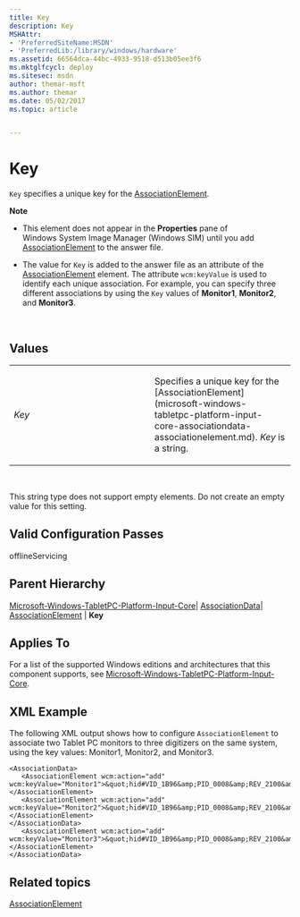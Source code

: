 ```yaml
---
title: Key
description: Key
MSHAttr:
- 'PreferredSiteName:MSDN'
- 'PreferredLib:/library/windows/hardware'
ms.assetid: 66564dca-44bc-4933-9518-d513b05ee3f6
ms.mktglfcycl: deploy
ms.sitesec: msdn
author: themar-msft
ms.author: themar
ms.date: 05/02/2017
ms.topic: article


---
```


# Key


`Key` specifies a unique key for the [AssociationElement](microsoft-windows-tabletpc-platform-input-core-associationdata-associationelement.md).

**Note**  
-   This element does not appear in the **Properties** pane of Windows System Image Manager (Windows SIM) until you add [AssociationElement](microsoft-windows-tabletpc-platform-input-core-associationdata-associationelement.md) to the answer file.

-   The value for `Key` is added to the answer file as an attribute of the [AssociationElement](microsoft-windows-tabletpc-platform-input-core-associationdata-associationelement.md) element. The attribute `wcm:keyValue` is used to identify each unique association. For example, you can specify three different associations by using the `Key` values of **Monitor1**, **Monitor2**, and **Monitor3**.

 

## Values


<table>
<colgroup>
<col width="50%" />
<col width="50%" />
</colgroup>
<tbody>
<tr class="odd">
<td><p><em>Key</em></p></td>
<td><p>Specifies a unique key for the [AssociationElement](microsoft-windows-tabletpc-platform-input-core-associationdata-associationelement.md). <em>Key</em> is a string.</p></td>
</tr>
</tbody>
</table>

 

This string type does not support empty elements. Do not create an empty value for this setting.

## Valid Configuration Passes


offlineServicing

## Parent Hierarchy


[Microsoft-Windows-TabletPC-Platform-Input-Core](microsoft-windows-tabletpc-platform-input-core.md)| [AssociationData](microsoft-windows-tabletpc-platform-input-core-associationdata.md)| [AssociationElement](microsoft-windows-tabletpc-platform-input-core-associationdata-associationelement.md) | **Key**

## Applies To


For a list of the supported Windows editions and architectures that this component supports, see [Microsoft-Windows-TabletPC-Platform-Input-Core](microsoft-windows-tabletpc-platform-input-core.md).

## XML Example


The following XML output shows how to configure `AssociationElement` to associate two Tablet PC monitors to three digitizers on the same system, using the key values: Monitor1, Monitor2, and Monitor3.

```
<AssociationData>
   <AssociationElement wcm:action="add" wcm:keyValue="Monitor1">&quot;hid#VID_1B96&amp;PID_0008&amp;REV_2100&amp;mi_01&amp;col01&quot;=&quot;PCI\\VEN_8086&amp;DEV_4102&amp;SUBSYS_16B510CF|FUJ5812&quot;</AssociationElement>
   <AssociationElement wcm:action="add" wcm:keyValue="Monitor2">&quot;hid#VID_1B96&amp;PID_0008&amp;REV_2100&amp;mi_01&amp;col02&quot;=&quot;PCI\\VEN_8086&amp;DEV_4102&amp;SUBSYS_16B510CF|FUJ5812&quot;</AssociationElement>
</AssociationData>
   <AssociationElement wcm:action="add" wcm:keyValue="Monitor3">&quot;hid#VID_1B96&amp;PID_0008&amp;REV_2100&amp;mi_01&amp;col03&quot;=&quot;PCI\\VEN_8086&amp;DEV_4102&amp;SUBSYS_16B510CF|FUJ5812&quot;</AssociationElement>
</AssociationData>
```

## Related topics


[AssociationElement](microsoft-windows-tabletpc-platform-input-core-associationdata-associationelement.md)

 

 







